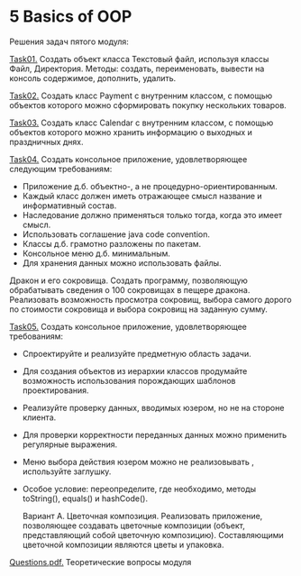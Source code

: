 # 5 Basics of OOP 
Решения задач пятого модуля:

<a href="https://github.com/IrynaValovich/Java_Intro_Online/tree/master/5_Basics_of_OOP/src/by/htp/oop05_task01/text_file">Task01.</a> Создать объект класса Текстовый файл, используя классы Файл, Директория. Методы: создать, переименовать, вывести на консоль содержимое, дополнить, удалить.

<a href="https://github.com/IrynaValovich/Java_Intro_Online/tree/master/5_Basics_of_OOP/src/by/htp/oop05_task02/payment">Task02.</a> Создать класс Payment с внутренним классом, с помощью объектов которого можно сформировать покупку нескольких товаров.

<a href="https://github.com/IrynaValovich/Java_Intro_Online/tree/master/5_Basics_of_OOP/src/by/htp/oop05_task03/calendar">Task03.</a>  Создать класс Calendar с внутренним классом, с помощью объектов которого можно хранить информацию о выходных и праздничных днях.

<a href="https://github.com/IrynaValovich/Java_Intro_Online/tree/master/5_Basics_of_OOP/src/by/htp/oop05_task04">Task04.</a> Создать консольное приложение, удовлетворяющее следующим требованиям:
 * Приложение д.б. объектно-, а не процедурно-ориентированным.
 * Каждый класс должен иметь отражающее смысл название и информативный состав.
 * Наследование должно применяться только тогда, когда это имеет смысл.
 * Использовать соглашение java code convention.
 * Классы д.б. грамотно разложены по пакетам.
 * Консольное меню д.б. минимальным.
 * Для хранения данных можно использовать файлы.

 Дракон и его сокровища. Создать программу, позволяющую обрабатывать сведения о 100 сокровищах в пещере дракона.
 Реализовать возможность просмотра сокровищ, выбора самого дорого по стоимости сокровища и выбора сокровищ на заданную сумму.
 
 <a href="https://github.com/IrynaValovich/Java_Intro_Online/tree/master/5_Basics_of_OOP/src/by/htp/oop05_task05a">Task05.</a> Создать консольное приложение, удовлетворяющее требованиям:
 
 * Спроектируйте и реализуйте предметную область задачи.
 * Для создания объектов из иерархии классов продумайте возможность использования порождающих шаблонов проектирования.
 * Реализуйте проверку данных, вводимых юзером, но не на стороне клиента.
 * Для проверки корректности переданных данных можно применить регулярные выражения.
 * Меню выбора действия юзером можно не реализовывать , используйте заглушку.
 * Особое условие: переопределите, где необходимо, методы toString(), equals() и hashCode().
 	  
	Вариант А. Цветочная композиция. Реализовать приложение, позволяющее создавать цветочные композиции (объект,
	представляющий собой цветочную композицию). Составляющими цветочной композиции являются цветы и упаковка.
	
<a href="https://github.com/IrynaValovich/Java_Intro_Online/blob/master/5_Basics_of_OOP/src/by/htp/Questions.pdf">Questions.pdf.</a> Теоретические вопросы модуля
